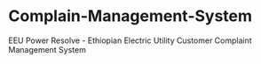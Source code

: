 # Complain-Management-System
EEU Power Resolve - Ethiopian Electric Utility Customer Complaint Management System
